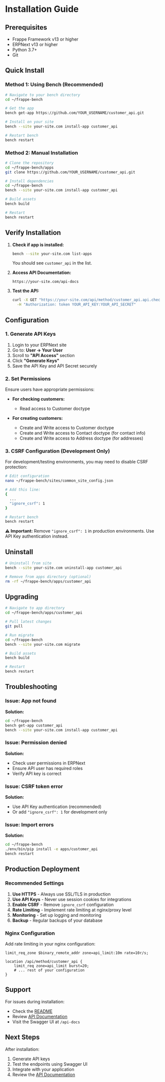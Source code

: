 # Installation Guide

## Prerequisites

- Frappe Framework v13 or higher
- ERPNext v13 or higher
- Python 3.7+
- Git

## Quick Install

### Method 1: Using Bench (Recommended)

```bash
# Navigate to your bench directory
cd ~/frappe-bench

# Get the app
bench get-app https://github.com/YOUR_USERNAME/customer_api.git

# Install on your site
bench --site your-site.com install-app customer_api

# Restart bench
bench restart
```

### Method 2: Manual Installation

```bash
# Clone the repository
cd ~/frappe-bench/apps
git clone https://github.com/YOUR_USERNAME/customer_api.git

# Install dependencies
cd ~/frappe-bench
bench --site your-site.com install-app customer_api

# Build assets
bench build

# Restart
bench restart
```

## Verify Installation

1. **Check if app is installed:**
   ```bash
   bench --site your-site.com list-apps
   ```
   You should see `customer_api` in the list.

2. **Access API Documentation:**
   ```
   https://your-site.com/api-docs
   ```

3. **Test the API:**
   ```bash
   curl -X GET "https://your-site.com/api/method/customer_api.api.check_customer_registered?customer_name=Test" \
     -H "Authorization: token YOUR_API_KEY:YOUR_API_SECRET"
   ```

## Configuration

### 1. Generate API Keys

1. Login to your ERPNext site
2. Go to: **User → Your User**
3. Scroll to **"API Access"** section
4. Click **"Generate Keys"**
5. Save the API Key and API Secret securely

### 2. Set Permissions

Ensure users have appropriate permissions:

- **For checking customers:**
  - Read access to Customer doctype

- **For creating customers:**
  - Create and Write access to Customer doctype
  - Create and Write access to Contact doctype (for contact info)
  - Create and Write access to Address doctype (for addresses)

### 3. CSRF Configuration (Development Only)

For development/testing environments, you may need to disable CSRF protection:

```bash
# Edit configuration
nano ~/frappe-bench/sites/common_site_config.json

# Add this line:
{
  ...
  "ignore_csrf": 1
}

# Restart bench
bench restart
```

**⚠️ Important:** Remove `"ignore_csrf": 1` in production environments. Use API Key authentication instead.

## Uninstall

```bash
# Uninstall from site
bench --site your-site.com uninstall-app customer_api

# Remove from apps directory (optional)
rm -rf ~/frappe-bench/apps/customer_api
```

## Upgrading

```bash
# Navigate to app directory
cd ~/frappe-bench/apps/customer_api

# Pull latest changes
git pull

# Run migrate
cd ~/frappe-bench
bench --site your-site.com migrate

# Build assets
bench build

# Restart
bench restart
```

## Troubleshooting

### Issue: App not found

**Solution:**
```bash
cd ~/frappe-bench
bench get-app customer_api
bench --site your-site.com install-app customer_api
```

### Issue: Permission denied

**Solution:**
- Check user permissions in ERPNext
- Ensure API user has required roles
- Verify API key is correct

### Issue: CSRF token error

**Solution:**
- Use API Key authentication (recommended)
- Or add `"ignore_csrf": 1` for development only

### Issue: Import errors

**Solution:**
```bash
cd ~/frappe-bench
./env/bin/pip install -e apps/customer_api
bench restart
```

## Production Deployment

### Recommended Settings

1. **Use HTTPS** - Always use SSL/TLS in production
2. **Use API Keys** - Never use session cookies for integrations
3. **Enable CSRF** - Remove `ignore_csrf` configuration
4. **Rate Limiting** - Implement rate limiting at nginx/proxy level
5. **Monitoring** - Set up logging and monitoring
6. **Backup** - Regular backups of your database

### Nginx Configuration

Add rate limiting in your nginx configuration:

```nginx
limit_req_zone $binary_remote_addr zone=api_limit:10m rate=10r/s;

location /api/method/customer_api {
    limit_req zone=api_limit burst=20;
    # ... rest of your configuration
}
```

## Support

For issues during installation:
- Check the [README](README.md)
- Review [API Documentation](API_DOCUMENTATION.md)
- Visit the Swagger UI at `/api-docs`

## Next Steps

After installation:
1. Generate API keys
2. Test the endpoints using Swagger UI
3. Integrate with your application
4. Review the [API Documentation](API_DOCUMENTATION.md)

